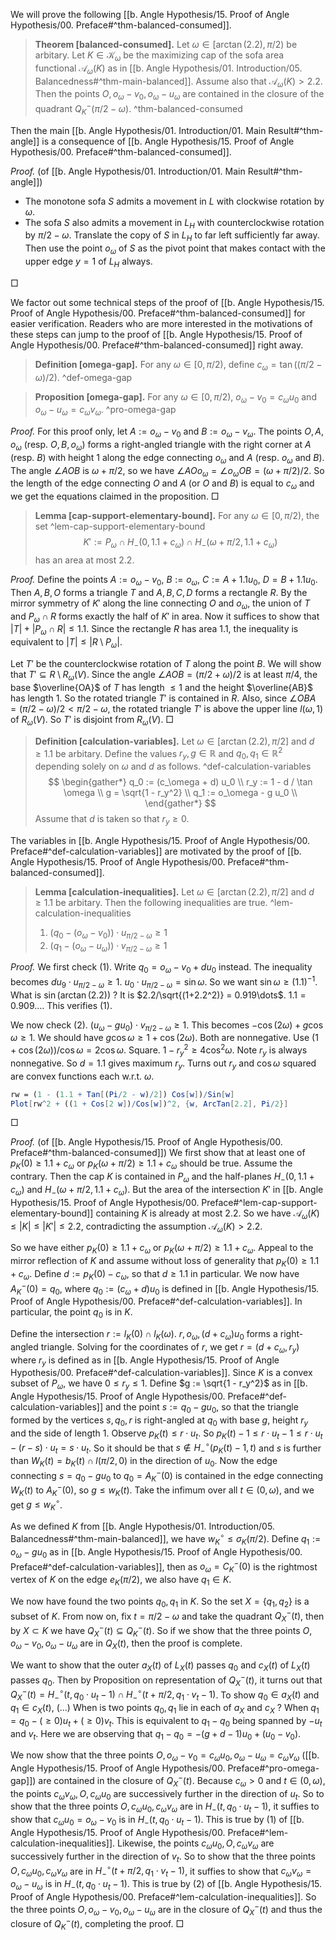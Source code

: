 We will prove the following [[b. Angle Hypothesis/15. Proof of Angle Hypothesis/00. Preface#^thm-balanced-consumed]].

> __Theorem [balanced-consumed].__ Let $\omega \in [\arctan(2.2), \pi/2)$ be arbitary. Let $K \in \mathcal{K}_\omega$ be the maximizing cap of the sofa area functional $\mathcal{A}_\omega(K)$ as in [[b. Angle Hypothesis/01. Introduction/05. Balancedness#^thm-main-balanced]]. Assume also that $\mathcal{A}_\omega(K) > 2.2$. Then the points $O, o_\omega - v_0, o_\omega - u_\omega$ are contained in the closure of the quadrant $Q_K^-(\pi/2 - \omega)$. ^thm-balanced-consumed

Then the main [[b. Angle Hypothesis/01. Introduction/01. Main Result#^thm-angle]] is a consequence of [[b. Angle Hypothesis/15. Proof of Angle Hypothesis/00. Preface#^thm-balanced-consumed]].

_Proof._ (of [[b. Angle Hypothesis/01. Introduction/01. Main Result#^thm-angle]]) 

- The monotone sofa $S$ admits a movement in $L$ with clockwise rotation by $\omega$. 
- The sofa $S$ also admits a movement in $L_H$ with counterclockwise rotation by $\pi/2 - \omega$. Translate the copy of $S$ in $L_H$ to far left sufficiently far away. Then use the point $o_\omega$ of $S$ as the pivot point that makes contact with the upper edge $y=1$ of $L_H$ always. 

□

We factor out some technical steps of the proof of [[b. Angle Hypothesis/15. Proof of Angle Hypothesis/00. Preface#^thm-balanced-consumed]] for easier verification. Readers who are more interested in the motivations of these steps can jump to the proof of [[b. Angle Hypothesis/15. Proof of Angle Hypothesis/00. Preface#^thm-balanced-consumed]] right away.

> __Definition [omega-gap].__ For any $\omega \in [0, \pi/2)$, define $c_\omega = \tan((\pi/2 - \omega) / 2)$. ^def-omega-gap

> __Proposition [omega-gap].__ For any $\omega \in [0, \pi/2)$, $o_\omega - v_0 = c_\omega u_0$ and $o_\omega - u_\omega = c_\omega v_\omega$. ^pro-omega-gap

_Proof._ For this proof only, let $A := o_\omega - v_0$ and $B := o_\omega - v_\omega$. The points $O, A, o_\omega$ (resp. $O, B, o_\omega$) forms a right-angled triangle with the right corner at $A$ (resp. $B$) with height 1 along the edge connecting $o_\omega$ and $A$ (resp. $o_\omega$ and $B$). The angle $\angle AOB$ is $\omega + \pi/2$, so we have $\angle A O o_\omega = \angle o_\omega O B = (\omega + \pi/2)/2$. So the length of the edge connecting $O$ and $A$ (or $O$ and $B$) is equal to $c_\omega$ and we get the equations claimed in the proposition. □

> __Lemma [cap-support-elementary-bound].__ For any $\omega \in [0, \pi/2)$, the set ^lem-cap-support-elementary-bound
$$
K' := P_\omega \cap H_-(0, 1.1 + c_\omega) \cap H_-(\omega + \pi/2, 1.1 + c_\omega)
$$
> has an area at most $2.2$.

_Proof._ Define the points $A := o_\omega - v_0$, $B := o_\omega$, $C := A + 1.1 u_0$, $D = B + 1.1 u_0$. Then $A, B, O$ forms a triangle $T$ and $A, B, C, D$ forms a rectangle $R$. By the mirror symmetry of $K'$ along the line connecting $O$ and $o_\omega$, the union of $T$ and $P_\omega \cap R$ forms exactly the half of $K'$ in area. Now it suffices to show that $|T| + |P_\omega \cap R| \leq 1.1$. Since the rectangle $R$ has area $1.1$, the inequality is equivalent to $|T| \leq |R \setminus P_\omega|$.

Let $T'$ be the counterclockwise rotation of $T$ along the point $B$. We will show that $T' \subseteq R \setminus R_\omega(V)$. Since the angle $\angle A O B = (\pi/2 + \omega)/2$ is at least $\pi/4$, the base $\overline{OA}$ of $T$ has length $\leq 1$ and the height $\overline{AB}$ has length 1. So the rotated triangle $T'$ is contained in $R$. Also, since $\angle OBA = (\pi/2 - \omega) / 2 < \pi/2 - \omega$, the rotated triangle $T'$ is above the upper line $l(\omega, 1)$ of $R_\omega(V)$. So $T'$ is disjoint from $R_\omega(V)$. □

> __Definition [calculation-variables].__ Let $\omega \in [\arctan(2.2), \pi/2]$ and $d \geq 1.1$ be arbitary. Define the values $r_y, g \in \mathbb{R}$ and $q_0, q_1 \in \mathbb{R}^2$ depending solely on $\omega$ and $d$ as follows. ^def-calculation-variables
$$
\begin{gather*}
q_0 := (c_\omega + d) u_0 \\
r_y := 1 - d / \tan \omega \\
g = \sqrt{1 - r_y^2} \\
q_1 := o_\omega - g u_0 \\
\end{gather*}
$$
> Assume that $d$ is taken so that $r_y \geq 0$.

The variables in [[b. Angle Hypothesis/15. Proof of Angle Hypothesis/00. Preface#^def-calculation-variables]] are motivated by the proof of [[b. Angle Hypothesis/15. Proof of Angle Hypothesis/00. Preface#^thm-balanced-consumed]]. 

> __Lemma [calculation-inequalities].__ Let $\omega \in [\arctan(2.2), \pi/2]$ and $d \geq 1.1$ be arbitary. Then the following inequalities are true. ^lem-calculation-inequalities
> 
> 1. $(q_0 - (o_\omega - v_0)) \cdot u_{\pi / 2 - \omega} \geq 1$
> 2.  $(q_1 - (o_\omega - u_\omega)) \cdot v_{\pi/2 - \omega} \geq 1$

_Proof._ We first check (1). Write $q_0 = o_\omega - v_0 + du_0$ instead. The inequality becomes $d u_9 \cdot u_{\pi/2-\omega} \geq 1$. $u_0 \cdot u_{\pi/2 - \omega} = \sin \omega$. So we want $\sin \omega \geq (1.1)^{-1}$. What is $\sin(\arctan(2.2))$ ? It is $2.2/\sqrt{(1+2.2^2)} = 0.919\dots$. $1.1 = 0.909\dots$. This verifies (1).

We now check (2). $(u_\omega - g u_0) \cdot v_{\pi/2 - \omega} \geq 1$. This becomes $- \cos(2\omega) + g \cos \omega \geq 1$. We should have $g \cos \omega \geq 1 + \cos(2\omega)$. Both are nonnegative. Use $(1 + \cos(2\omega)) / \cos \omega = 2 \cos \omega$. Square. $1 - r_y^2 \geq 4 \cos^2 \omega$. Note $r_y$ is always nonnegative. So $d = 1.1$ gives maximum $r_y$. Turns out $r_y$ and $\cos \omega$ squared are convex functions each w.r.t. $\omega$.

```Mathematica
rw = (1 - (1.1 + Tan[(Pi/2 - w)/2]) Cos[w])/Sin[w]
Plot[rw^2 + ((1 + Cos[2 w])/Cos[w])^2, {w, ArcTan[2.2], Pi/2}]
```

□

_Proof._ (of [[b. Angle Hypothesis/15. Proof of Angle Hypothesis/00. Preface#^thm-balanced-consumed]]) We first show that at least one of $p_K(0) \geq 1.1 + c_\omega$ or $p_K(\omega + \pi/2) \geq 1.1 + c_\omega$ should be true. Assume the contrary. Then the cap $K$ is contained in $P_\omega$ and the half-planes $H_-(0, 1.1 + c_\omega)$ and $H_-(\omega + \pi/2, 1.1 + c_\omega)$. But the area of the intersection $K'$ in [[b. Angle Hypothesis/15. Proof of Angle Hypothesis/00. Preface#^lem-cap-support-elementary-bound]] containing $K$ is already at most $2.2$. So we have $\mathcal{A}_\omega(K) \leq |K| \leq |K'| \leq 2.2$, contradicting the assumption $\mathcal{A}_\omega(K) > 2.2$.

So we have either $p_K(0) \geq 1.1 + c_\omega$ or $p_K(\omega + \pi/2) \geq 1.1 + c_\omega$. Appeal to the mirror reflection of $K$ and assume without loss of generality that $p_K(0) \geq 1.1 + c_\omega$. Define $d := p_K(0) - c_\omega$, so that $d \geq 1.1$ in particular. We now have $A_K^-(0) = q_0$, where $q_0 := (c_\omega + d) u_0$ is defined in [[b. Angle Hypothesis/15. Proof of Angle Hypothesis/00. Preface#^def-calculation-variables]]. In particular, the point $q_0$ is in $K$.

Define the intersection $r := l_K(0) \cap l_K(\omega)$. $r, o_\omega, (d + c_\omega) u_0$ forms a right-angled triangle. Solving for the coordinates of $r$, we get $r = (d + c_\omega, r_y)$ where $r_y$ is defined as in [[b. Angle Hypothesis/15. Proof of Angle Hypothesis/00. Preface#^def-calculation-variables]]. Since $K$ is a convex subset of $P_\omega$, we have $0 \leq r_y \leq 1$. Define $g := \sqrt{1 - r_y^2}$ as in [[b. Angle Hypothesis/15. Proof of Angle Hypothesis/00. Preface#^def-calculation-variables]] and the point $s := q_0 - g u_0$, so that the triangle formed by the vertices $s, q_0, r$ is right-angled at $q_0$ with base $g$, height $r_y$ and the side of length 1. Observe $p_K(t) \leq r \cdot u_t$. So $p_K(t) - 1 \leq r \cdot u_t - 1 \leq r \cdot u_t - (r - s) \cdot u_t = s \cdot u_t$. So it should be that $s \not\in H_-^{\circ}(p_K(t) - 1, t)$ and $s$ is further than $W_K(t) = b_K(t) \cap l(\pi/2, 0)$ in the direction of $u_0$. Now the edge connecting $s = q_0 - g u_0$ to $q_0 = A_K^-(0)$ is contained in the edge connecting $W_K(t)$ to $A_K^-(0)$, so $g \leq w_K(t)$. Take the infimum over all $t \in (0, \omega)$, and we get $g \leq w_K^{\circ}$.

As we defined $K$ from [[b. Angle Hypothesis/01. Introduction/05. Balancedness#^thm-main-balanced]], we have $w_K^{\circ} \leq \sigma_K(\pi/2)$. Define $q_1 := o_\omega - g u_0$ as in [[b. Angle Hypothesis/15. Proof of Angle Hypothesis/00. Preface#^def-calculation-variables]], then as $o_\omega = C_K^-(0)$ is the rightmost vertex of $K$ on the edge $e_K(\pi/2)$, we also have $q_1 \in K$. 

We now have found the two points $q_0, q_1$ in $K$. So the set $X = \left\{ q_1, q_2 \right\}$ is a subset of $K$. From now on, fix $t = \pi/2 - \omega$ and take the quadrant $Q_X^-(t)$, then by $X \subset K$ we have $Q_X^-(t) \subseteq Q_K^-(t)$. So if we show that the three points $O, o_\omega - v_0, o_\omega - u_\omega$ are in $Q_X(t)$, then the proof is complete.

We want to show that the outer $a_X(t)$ of $L_X(t)$ passes $q_0$ and $c_X(t)$ of $L_X(t)$ passes $q_0$. Then by Proposition on representation of $Q_X^-(t)$, it turns out that $Q_X^-(t) = H_-^{\circ}(t, q_0 \cdot u_t - 1) \cap H_-^{\circ}(t + \pi/2, q_1 \cdot v_t - 1)$. To show $q_0 \in a_X(t)$ and $q_1 \in c_X(t)$, (...) When is two points $q_0, q_1$ lie in each of $a_X$ and $c_X$ ? When $q_1 = q_0 - (\geq 0) u_t + (\geq 0) v_t$. This is equivalent to $q_1 - q_0$ being spanned by $-u_t$ and $v_t$. Here we are observing that $q_1 - q_0 = -(g + d - 1)u_0 + (u_0 - v_0)$. 

We now show that the three points $O, o_\omega - v_0 = c_\omega u_0, o_\omega - u_\omega = c_\omega v_\omega$ ([[b. Angle Hypothesis/15. Proof of Angle Hypothesis/00. Preface#^pro-omega-gap]]) are contained in the closure of $Q_X^-(t)$. Because $c_\omega > 0$ and $t \in (0, \omega)$, the points $c_\omega v_\omega, O, c_\omega u_0$ are successively further in the direction of $u_t$. So to show that the three points $O, c_\omega u_0, c_\omega v_\omega$ are in $H_-(t, q_0 \cdot u_t - 1)$, it suffies to show that $c_\omega u_0 = o_\omega - v_0$ is in $H_-(t, q_0 \cdot u_t - 1)$. This is true by (1) of [[b. Angle Hypothesis/15. Proof of Angle Hypothesis/00. Preface#^lem-calculation-inequalities]]. Likewise, the points $c_\omega u_0, O, c_\omega v_\omega$ are successively further in the direction of $v_t$. So to show that the three points $O, c_\omega u_0, c_\omega v_\omega$ are in $H_-^{\circ}(t + \pi/2, q_1 \cdot v_t - 1)$, it suffies to show that $c_\omega v_\omega = o_\omega - u_\omega$ is in $H_-(t, q_0 \cdot u_t - 1)$. This is true by (2) of [[b. Angle Hypothesis/15. Proof of Angle Hypothesis/00. Preface#^lem-calculation-inequalities]]. So the three points $O, o_\omega - v_0, o_\omega - u_\omega$ are in the closure of $Q_X^-(t)$ and thus the closure of $Q_K^-(t)$, completing the proof. □
